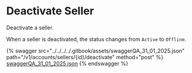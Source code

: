 # Deactivate Seller

Deactivate a seller.

When a seller is deactivated, the status changes from `Active` to `Offline`.

{% swagger src="../../../../.gitbook/assets/swaggerQA_31_01_2025.json" path="/v1/accounts/sellers/{id}/deactivate" method="post" %}
[swaggerQA_31_01_2025.json](../../../../.gitbook/assets/swaggerQA_31_01_2025.json)
{% endswagger %}
